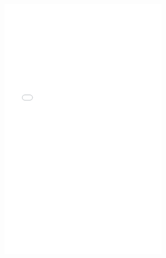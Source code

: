 <iframe width="100%" height="800" src="//jsfiddle.net/mc007ibi/6mvn7u1x/embedded/result,js" allowfullscreen="allowfullscreen" frameborder="0"></iframe>
